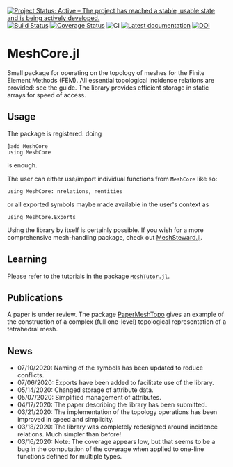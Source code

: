[![Project Status: Active – The project has reached a stable, usable state and is being actively developed.](http://www.repostatus.org/badges/latest/active.svg)](http://www.repostatus.org/#active)
[![Build Status](https://img.shields.io/travis/PetrKryslUCSD/MeshCore.jl/master.svg?label=Linux+MacOSX+Windows)](https://travis-ci.org/PetrKryslUCSD/MeshCore.jl)
[![Coverage Status](https://coveralls.io/repos/github/PetrKryslUCSD/MeshCore.jl/badge.svg?branch=master)](https://coveralls.io/github/PetrKryslUCSD/MeshCore.jl?branch=master)
![CI](https://github.com/PetrKryslUCSD/MeshCore.jl/workflows/CI/badge.svg)
[![Latest documentation](https://img.shields.io/badge/docs-latest-blue.svg)](https://petrkryslucsd.github.io/MeshCore.jl/dev)
[![DOI](https://zenodo.org/badge/246866556.svg)](https://zenodo.org/badge/latestdoi/246866556)

# MeshCore.jl

Small package for operating on the topology of meshes for the Finite Element Methods (FEM). All essential topological incidence relations are provided: see the guide. The library provides efficient storage in static arrays for speed of access.

## Usage

The package is registered: doing
```
]add MeshCore
using MeshCore
```
is enough. 

The user can either use/import individual functions from `MeshCore` like so:
```
using MeshCore: nrelations, nentities
```

or all exported symbols maybe made available in the user's context as
```
using MeshCore.Exports
```
Using the library by itself is certainly possible. If you wish for a  more comprehensive mesh-handling package, check out [MeshSteward.jl](https://github.com/PetrKryslUCSD/MeshSteward.jl).

## Learning

Please refer to the tutorials in the package [`MeshTutor.jl`](https://github.com/PetrKryslUCSD/MeshTutor.jl).

## Publications

A paper is under review. The package [PaperMeshTopo](https://github.com/PetrKryslUCSD/PaperMeshTopo.jl.git) gives an example of the construction of a complex (full one-level) topological representation of a tetrahedral mesh.


## News

- 07/10/2020: Naming of the symbols has been updated to reduce conflicts.
- 07/06/2020: Exports have been added to facilitate use of the library.
- 05/14/2020: Changed storage of attribute data.
- 05/07/2020: Simplified management of attributes.
- 04/17/2020: The paper describing the library has been submitted.
- 03/21/2020: The implementation of the topology operations has been improved in
  speed and simplicity.
- 03/18/2020: The library was completely redesigned around incidence relations.
  Much simpler than before!
- 03/16/2020: Note: The coverage appears low, but that seems to be a bug in the
  computation of the coverage when applied to one-line functions defined for
  multiple types.
